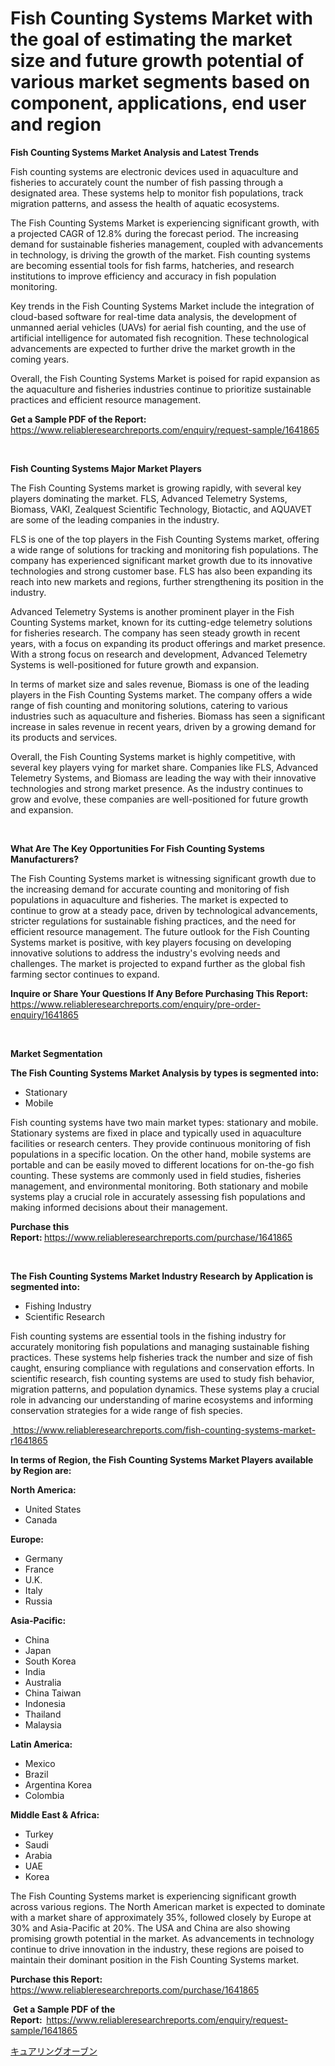 <p><h1>Fish Counting Systems Market with the goal of estimating the market size and future growth potential of various market segments based on component, applications, end user and region</h1></p><p><strong>Fish Counting Systems Market Analysis and Latest Trends</strong></p>
<p><p>Fish counting systems are electronic devices used in aquaculture and fisheries to accurately count the number of fish passing through a designated area. These systems help to monitor fish populations, track migration patterns, and assess the health of aquatic ecosystems.</p><p>The Fish Counting Systems Market is experiencing significant growth, with a projected CAGR of 12.8% during the forecast period. The increasing demand for sustainable fisheries management, coupled with advancements in technology, is driving the growth of the market. Fish counting systems are becoming essential tools for fish farms, hatcheries, and research institutions to improve efficiency and accuracy in fish population monitoring.</p><p>Key trends in the Fish Counting Systems Market include the integration of cloud-based software for real-time data analysis, the development of unmanned aerial vehicles (UAVs) for aerial fish counting, and the use of artificial intelligence for automated fish recognition. These technological advancements are expected to further drive the market growth in the coming years.</p><p>Overall, the Fish Counting Systems Market is poised for rapid expansion as the aquaculture and fisheries industries continue to prioritize sustainable practices and efficient resource management.</p></p>
<p><strong>Get a Sample PDF of the Report:&nbsp;</strong> <a href="https://www.reliableresearchreports.com/enquiry/request-sample/1641865">https://www.reliableresearchreports.com/enquiry/request-sample/1641865</a></p>
<p>&nbsp;</p>
<p><strong>Fish Counting Systems Major Market Players</strong></p>
<p><p>The Fish Counting Systems market is growing rapidly, with several key players dominating the market. FLS, Advanced Telemetry Systems, Biomass, VAKI, Zealquest Scientific Technology, Biotactic, and AQUAVET are some of the leading companies in the industry.</p><p>FLS is one of the top players in the Fish Counting Systems market, offering a wide range of solutions for tracking and monitoring fish populations. The company has experienced significant market growth due to its innovative technologies and strong customer base. FLS has also been expanding its reach into new markets and regions, further strengthening its position in the industry.</p><p>Advanced Telemetry Systems is another prominent player in the Fish Counting Systems market, known for its cutting-edge telemetry solutions for fisheries research. The company has seen steady growth in recent years, with a focus on expanding its product offerings and market presence. With a strong focus on research and development, Advanced Telemetry Systems is well-positioned for future growth and expansion.</p><p>In terms of market size and sales revenue, Biomass is one of the leading players in the Fish Counting Systems market. The company offers a wide range of fish counting and monitoring solutions, catering to various industries such as aquaculture and fisheries. Biomass has seen a significant increase in sales revenue in recent years, driven by a growing demand for its products and services.</p><p>Overall, the Fish Counting Systems market is highly competitive, with several key players vying for market share. Companies like FLS, Advanced Telemetry Systems, and Biomass are leading the way with their innovative technologies and strong market presence. As the industry continues to grow and evolve, these companies are well-positioned for future growth and expansion.</p></p>
<p>&nbsp;</p>
<p><strong>What Are The Key Opportunities For Fish Counting Systems Manufacturers?</strong></p>
<p><p>The Fish Counting Systems market is witnessing significant growth due to the increasing demand for accurate counting and monitoring of fish populations in aquaculture and fisheries. The market is expected to continue to grow at a steady pace, driven by technological advancements, stricter regulations for sustainable fishing practices, and the need for efficient resource management. The future outlook for the Fish Counting Systems market is positive, with key players focusing on developing innovative solutions to address the industry's evolving needs and challenges. The market is projected to expand further as the global fish farming sector continues to expand.</p></p>
<p><strong>Inquire or Share Your Questions If Any Before Purchasing This Report:</strong> <a href="https://www.reliableresearchreports.com/enquiry/pre-order-enquiry/1641865">https://www.reliableresearchreports.com/enquiry/pre-order-enquiry/1641865</a></p>
<p>&nbsp;</p>
<p><strong>Market Segmentation</strong></p>
<p><strong>The Fish Counting Systems Market Analysis by types is segmented into:</strong></p>
<p><ul><li>Stationary</li><li>Mobile</li></ul></p>
<p><p>Fish counting systems have two main market types: stationary and mobile. Stationary systems are fixed in place and typically used in aquaculture facilities or research centers. They provide continuous monitoring of fish populations in a specific location. On the other hand, mobile systems are portable and can be easily moved to different locations for on-the-go fish counting. These systems are commonly used in field studies, fisheries management, and environmental monitoring. Both stationary and mobile systems play a crucial role in accurately assessing fish populations and making informed decisions about their management.</p></p>
<p><strong>Purchase this Report:&nbsp;</strong><a href="https://www.reliableresearchreports.com/purchase/1641865">https://www.reliableresearchreports.com/purchase/1641865</a></p>
<p>&nbsp;</p>
<p><strong>The Fish Counting Systems Market Industry Research by Application is segmented into:</strong></p>
<p><ul><li>Fishing Industry</li><li>Scientific Research</li></ul></p>
<p><p>Fish counting systems are essential tools in the fishing industry for accurately monitoring fish populations and managing sustainable fishing practices. These systems help fisheries track the number and size of fish caught, ensuring compliance with regulations and conservation efforts. In scientific research, fish counting systems are used to study fish behavior, migration patterns, and population dynamics. These systems play a crucial role in advancing our understanding of marine ecosystems and informing conservation strategies for a wide range of fish species.</p></p>
<p><a href="https://www.reliableresearchreports.com/fish-counting-systems-market-r1641865">&nbsp;https://www.reliableresearchreports.com/fish-counting-systems-market-r1641865</a></p>
<p><strong>In terms of Region, the Fish Counting Systems Market Players available by Region are:</strong></p>
<p>
    <p> <strong> North America: </strong>
        <ul>
            <li>United States</li>
            <li>Canada</li>
        </ul>
        </p> 
    <p> <strong> Europe: </strong>
        <ul>
            <li>Germany</li>
            <li>France</li>
            <li>U.K.</li>
            <li>Italy</li>
            <li>Russia</li>
        </ul>
        </p> 
    <p> <strong> Asia-Pacific: </strong>
        <ul>
            <li>China</li>
            <li>Japan</li>
            <li>South Korea</li>
            <li>India</li>
            <li>Australia</li>
            <li>China Taiwan</li>
            <li>Indonesia</li>
            <li>Thailand</li>
            <li>Malaysia</li>
        </ul>
        </p> 
    <p> <strong> Latin America: </strong>
        <ul>
            <li>Mexico</li>
            <li>Brazil</li>
            <li>Argentina Korea</li>
            <li>Colombia</li>
        </ul>
        </p> 
    <p> <strong> Middle East & Africa: </strong>
        <ul>
            <li>Turkey</li>
            <li>Saudi</li>
            <li>Arabia</li>
            <li>UAE</li>
            <li>Korea</li>
        </ul>
    </p>
    </p>
<p><p>The Fish Counting Systems market is experiencing significant growth across various regions. The North American market is expected to dominate with a market share of approximately 35%, followed closely by Europe at 30% and Asia-Pacific at 20%. The USA and China are also showing promising growth potential in the market. As advancements in technology continue to drive innovation in the industry, these regions are poised to maintain their dominant position in the Fish Counting Systems market.</p></p>
<p><strong>Purchase this Report: </strong><a href="https://www.reliableresearchreports.com/purchase/1641865">https://www.reliableresearchreports.com/purchase/1641865</a></p>
<p>&nbsp;<strong>Get a Sample PDF of the Report:&nbsp;&nbsp;</strong><a href="https://www.reliableresearchreports.com/enquiry/request-sample/1641865">https://www.reliableresearchreports.com/enquiry/request-sample/1641865</a></p>
<p><strong></strong></p>
<p><p><a href="https://github.com/one-cool-chick/Market-Research-Report-List-1/blob/main/924887637204.md">キュアリングオーブン</a></p></p>